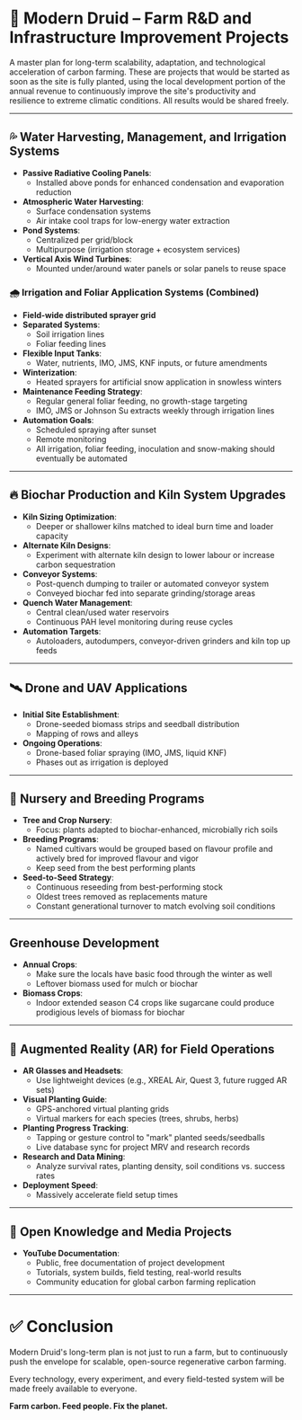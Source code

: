# 🧪 Modern Druid – Farm R&D and Infrastructure Improvement Projects

A master plan for long-term scalability, adaptation, and technological acceleration of carbon farming. These are projects that would be started as soon as the site is fully planted, using the local development portion of the annual revenue to continuously improve the site's productivity and resilience to extreme climatic conditions. All results would be shared freely.

---

## 💦 Water Harvesting, Management, and Irrigation Systems

- **Passive Radiative Cooling Panels**:
  - Installed above ponds for enhanced condensation and evaporation reduction
- **Atmospheric Water Harvesting**:
  - Surface condensation systems
  - Air intake cool traps for low-energy water extraction
- **Pond Systems**:
  - Centralized per grid/block
  - Multipurpose (irrigation storage + ecosystem services)
- **Vertical Axis Wind Turbines**:
  - Mounted under/around water panels or solar panels to reuse space

### 🌧 Irrigation and Foliar Application Systems (Combined)

- **Field-wide distributed sprayer grid**
- **Separated Systems**:
  - Soil irrigation lines
  - Foliar feeding lines
- **Flexible Input Tanks**:
  - Water, nutrients, IMO, JMS, KNF inputs, or future amendments
- **Winterization**:
  - Heated sprayers for artificial snow application in snowless winters
- **Maintenance Feeding Strategy**:
  - Regular general foliar feeding, no growth-stage targeting
  - IMO, JMS or Johnson Su extracts weekly through irrigation lines
- **Automation Goals**:
  - Scheduled spraying after sunset
  - Remote monitoring
  - All irrigation, foliar feeding, inoculation and snow-making should eventually be automated

---

## 🔥 Biochar Production and Kiln System Upgrades

- **Kiln Sizing Optimization**:
  - Deeper or shallower kilns matched to ideal burn time and loader capacity
- **Alternate Kiln Designs**:
  - Experiment with alternate kiln design to lower labour or increase carbon sequestration
- **Conveyor Systems**:
  - Post-quench dumping to trailer or automated conveyor system
  - Conveyed biochar fed into separate grinding/storage areas
- **Quench Water Management**:
  - Central clean/used water reservoirs
  - Continuous PAH level monitoring during reuse cycles
- **Automation Targets**:
  - Autoloaders, autodumpers, conveyor-driven grinders and kiln top up feeds

---

## 🛰 Drone and UAV Applications

- **Initial Site Establishment**:
  - Drone-seeded biomass strips and seedball distribution
  - Mapping of rows and alleys
- **Ongoing Operations**:
  - Drone-based foliar spraying (IMO, JMS, liquid KNF)
  - Phases out as irrigation is deployed

---

## 🌱 Nursery and Breeding Programs

- **Tree and Crop Nursery**:
  - Focus: plants adapted to biochar-enhanced, microbially rich soils
- **Breeding Programs**:
  - Named cultivars would be grouped based on flavour profile and actively bred for improved flavour and vigor
  - Keep seed from the best performing plants
- **Seed-to-Seed Strategy**:
  - Continuous reseeding from best-performing stock
  - Oldest trees removed as replacements mature
  - Constant generational turnover to match evolving soil conditions

---

## Greenhouse Development

- **Annual Crops**:
  - Make sure the locals have basic food through the winter as well
  - Leftover biomass used for mulch or biochar
- **Biomass Crops**:
  - Indoor extended season C4 crops like sugarcane could produce prodigious levels of biomass for biochar

---

## 🥽 Augmented Reality (AR) for Field Operations

- **AR Glasses and Headsets**:
  - Use lightweight devices (e.g., XREAL Air, Quest 3, future rugged AR sets)
- **Visual Planting Guide**:
  - GPS-anchored virtual planting grids
  - Virtual markers for each species (trees, shrubs, herbs)
- **Planting Progress Tracking**:
  - Tapping or gesture control to "mark" planted seeds/seedballs
  - Live database sync for project MRV and research records
- **Research and Data Mining**:
  - Analyze survival rates, planting density, soil conditions vs. success rates
- **Deployment Speed**:
  - Massively accelerate field setup times

---

## 🎥 Open Knowledge and Media Projects

- **YouTube Documentation**:
  - Public, free documentation of project development
  - Tutorials, system builds, field testing, real-world results
  - Community education for global carbon farming replication

---

# ✅ Conclusion

Modern Druid's long-term plan is not just to run a farm, but to continuously push the envelope for scalable, open-source regenerative carbon farming.

Every technology, every experiment, and every field-tested system will be made freely available to everyone.

**Farm carbon. Feed people. Fix the planet.**

